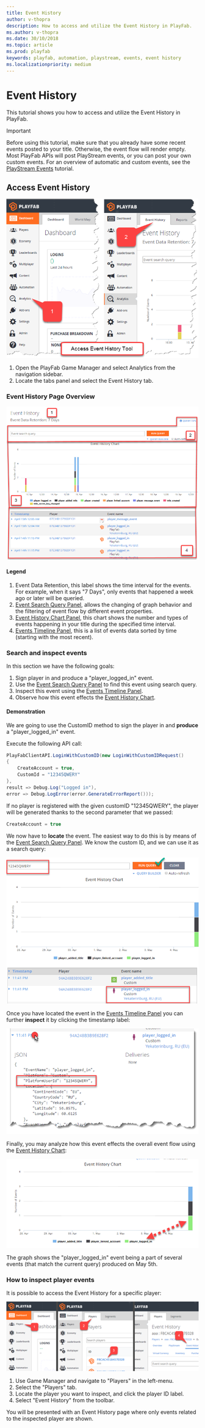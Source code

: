 ```yaml
---
title: Event History
author: v-thopra
description: How to access and utilize the Event History in PlayFab.
ms.author: v-thopra
ms.date: 30/10/2018
ms.topic: article
ms.prod: playfab
keywords: playfab, automation, playstream, events, event history
ms.localizationpriority: medium
---
```


# Event History

This tutorial shows you how to access and utilize the Event History in PlayFab.

> [!IMPORTANT]
> Before using this tutorial, make sure that you already have some recent events posted to your title. Otherwise, the event flow will render empty. Most PlayFab APIs will post PlayStream events, or you can post your own custom events. For an overview of automatic and custom events, see the [PlayStream Events](playstream-events.md) tutorial.

## Access Event History

![Game Manager - Access Event History](media/tutorials/game-manager-access-event-history.png)  

1. Open the PlayFab Game Manager and select Analytics from the navigation sidebar.
2. Locate the tabs panel and select the Event History tab.

### Event History Page Overview

![Game Manager - Event History Page Overview](media/tutorials/game-manager-event-history-page-overview.png)  

#### Legend

1. Event Data Retention, this label shows the time interval for the events. For example, when it says "7 Days", only events that happened a week ago or later will be queried.
2. [Event Search Query Panel](../../analytics/metrics/real-time-analytics-event-search-query-panel.md), allows the changing of graph behavior and the filtering of event flow by different event properties.
3. [Event History Chart Panel](../../analytics/metrics/real-time-analytics-event-history-chart-panel.md), this chart shows the number and types of events happening in your title during the specified time interval.
4. [Events Timeline Panel](../../analytics/metrics/real-time-analytics-events-timeline-panel.md), this is a list of events data sorted by time (starting with the most recent).

### Search and inspect events

In this section we have the following goals:

1. Sign player in and produce a "player_logged_in" event.
2. Use the [Event Search Query Panel](../../analytics/metrics/real-time-analytics-event-search-query-panel.md) to find this event using search query.
3. Inspect this event using the [Events Timeline Panel](../../analytics/metrics/real-time-analytics-events-timeline-panel.md).
4. Observe how this event effects the [Event History Chart](../../analytics/metrics/real-time-analytics-event-history-chart-panel.md).

#### Demonstration

We are going to use the CustomID method to sign the player in and **produce** a "player_logged_in" event. 

Execute the following API call:

```csharp
PlayFabClientAPI.LoginWithCustomID(new LoginWithCustomIDRequest()
{
    CreateAccount = true,
    CustomId = "12345QWERY"
}, 
result => Debug.Log("Logged in"), 
error => Debug.LogError(error.GenerateErrorReport()));
```

If no player is registered with the given customID "12345QWERY", the player will be generated thanks to the second parameter that we passed: 

```csharp
CreateAccount = true
```

We now have to **locate** the event. The easiest way to do this is by means of the [Event Search Query Panel](../../analytics/metrics/real-time-analytics-event-search-query-panel.md). We know the custom ID, and we can use it as a search query:

![Game Manager - Event History Chart - Search Query](media/tutorials/game-manager-event-history-chart-search-query.png)  

Once you have located the event in the [Events Timeline Panel](
../../analytics/metrics/real-time-analytics-events-timeline-panel.md) you can further **inspect** it by clicking the timestamp label:

![Game Manager - Event History - Timestamp](media/tutorials/game-manager-event-history-timestamp.png)  

Finally, you may analyze how this event effects the overall event flow using the [Event History Chart](
../../analytics/metrics/real-time-analytics-event-history-chart-panel.md):

![Game Manager - Event History Chart - Event graph](media/tutorials/game-manager-event-history-event-graph.png)  

The graph shows the "player_logged_in" event being a part of several events (that match the current query) produced on May 5th.

### How to inspect player events

It is possible to access the Event History for a specific player:

![Game Manager - Inspect a Player Event](media/tutorials/game-manager-inspect-player-event.png)  

1. Use Game Manager and navigate to "Players" in the left-menu.
2. Select the "Players" tab.
3. Locate the player you want to inspect, and click the player ID label.
4. Select "Event History" from the toolbar.

You will be presented with an Event History page where only events related to the inspected player are shown.
